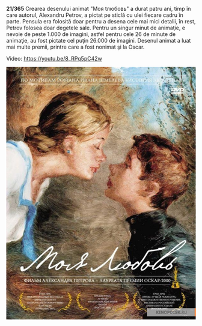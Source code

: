 **21/365** Crearea desenului animat "Моя tлюбовь" a durat patru ani, timp în care autorul, Alexandru Petrov, a pictat pe sticlă cu ulei fiecare cadru în parte. Pensula era folosită doar pentru a desena cele mai mici detalii, în rest, Petrov folosea doar degetele sale. Pentru un singur minut de animaţie, e nevoie de peste 1.000 de imagini, astfel pentru cele 26 de minute de animaţie, au fost pictate cel puţin 26.000 de imagini. Desenul animat a luat mai multe premii, printre care a fost nonimat şi la Oscar.

Video: https://youtu.be/8_RPq5pC42w

!["Моя любовь"](image-1.jpg)
